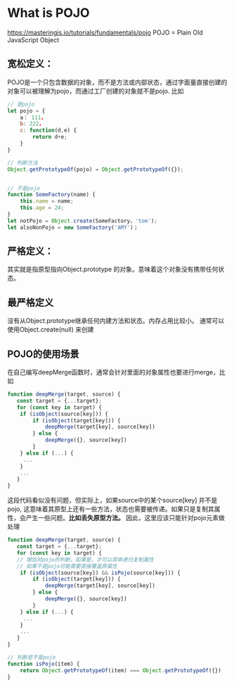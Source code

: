 # What is POJO
https://masteringjs.io/tutorials/fundamentals/pojo
POJO = Plain Old JavaScript Object

## 宽松定义：
POJO是一个只包含数据的对象，而不是方法或内部状态，通过字面量直接创建的对象可以被理解为pojo，而通过工厂创建的对象就不是pojo.
比如
```js
// 是pojo
let pojo = {
    a： 111，
    b: 222，
    c: function(d,e) {
        return d+e;
    }
}

// 判断方法
Object.getPrototypeOf(pojo) = Object.getPrototypeOf({});


// 不是pojo
function SomeFactory(name) {
    this.name = name;
    this.age = 24;
}
let notPojo = Object.create(SomeFactory，'tom');
let alsoNonPojo = new SomeFactory('AMY')；
```

## 严格定义：
其实就是指原型指向Object.prototype 的对象。意味着这个对象没有携带任何状态。


## 最严格定义
没有从Object.prototype继承任何内建方法和状态。内存占用比较小。
通常可以使用Object.create(null) 来创建

## POJO的使用场景
在自己编写deepMerge函数时，通常会针对里面的对象属性也要进行merge，比如
```js
function deepMerge(target, source) {
   const target = {...target};
   for (const key in target) {
    if (isObject(source[key])) {
        if (isObject(target[key])) {
            deepMerge(target[key], source[key]) 
        } else {
            deepMerge({}, source[key])
        }
    } else if (...) {
     ...
    }
    ...
   }
}
```
这段代码看似没有问题，但实际上，如果source中的某个source[key] 并不是 pojo, 这意味着其原型上还有一些方法，状态也需要被传递。如果只是复制其属性，会产生一些问题。**比如丢失原型方法。**
因此，这里应该只能针对pojo元素做处理
```js
function deepMerge(target, source) {
   const target = {...target};
   for (const key in target) {
   // 增加对pojo的判断。如果是，才可以简单递归复制属性
   // 如果不是pojo可能需要直接覆盖原属性
    if (isObject(source[key]) && isPojo(source[key])) {
        if (isObject(target[key])) {
            deepMerge(target[key], source[key]) 
        } else {
            deepMerge({}, source[key])
        }
    } else if (...) {
     ...
    }
    ...
   }
}

// 判断是不是pojo
function isPojo(item) {
    return Object.getPrototypeOf(item) === Object.getPrototypeOf({})
}
```
